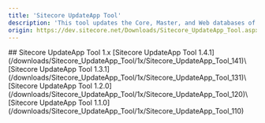 ```yaml
---
title: 'Sitecore UpdateApp Tool'
description: 'This tool updates the Core, Master, and Web databases of Sitecore Experience Platform. Download and use the version of the tool that is appropriate for the version and topology of the Sitecore Experience Platform that you are upgrading from.'
origin: https://dev.sitecore.net/Downloads/Sitecore_UpdateApp_Tool.aspx
---
```


<Card variant='outlineRaised' px={0} mb={8}>
<CardHeader>
## Sitecore UpdateApp Tool 1.x
</CardHeader>
<CardBody>
[Sitecore UpdateApp Tool 1.4.1](/downloads/Sitecore_UpdateApp_Tool/1x/Sitecore_UpdateApp_Tool_141)\
[Sitecore UpdateApp Tool 1.3.1](/downloads/Sitecore_UpdateApp_Tool/1x/Sitecore_UpdateApp_Tool_131)\
[Sitecore UpdateApp Tool 1.2.0](/downloads/Sitecore_UpdateApp_Tool/1x/Sitecore_UpdateApp_Tool_120)\
[Sitecore UpdateApp Tool 1.1.0](/downloads/Sitecore_UpdateApp_Tool/1x/Sitecore_UpdateApp_Tool_110)
</CardBody>          
</Card>
